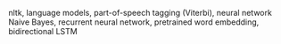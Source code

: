 nltk, language models, part-of-speech tagging (Viterbi), neural network
Naive Bayes, recurrent neural network, pretrained word embedding, bidirectional LSTM

